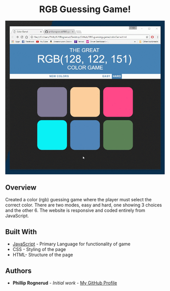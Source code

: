 <h1 align="center"><strong>RGB Guessing Game!</strong></h1>

<img src="https://github.com/philliprognerud/RBG-guessing-game/blob/master/image/T1cmzi1xOo.gif" align="center" >

<h2>Overview</h2>

Created a color (rgb) guessing game where the player must select the correct color. There are two modes, easy and hard, one showing 3 choices and the other 6. The website is responsive and coded entirely from JavaScript.

## Built With

* [JavaScript](https://www.javascript.com/) - Primary Language for functionality of game
* CSS - Styling of the page
* HTML- Structure of the page


## Authors

* **Phillip Rognerud** - *Initial work* - [My GitHub Profile](https://github.com/philliprognerud)

